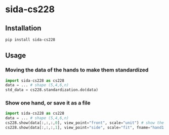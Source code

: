 # sida-cs228

## Installation

```bash
pip install sida-cs228
```

## Usage

### Moving the data of the hands to make them standardized

```python
import sida-cs228 as cs228
data = ... # shape (5,4,6,n)
std_data = cs228.standardization.do(data)
```

### Show one hand, or save it as a file

```python
import sida-cs228 as cs228
data = ... # shape (5,4,6,n)
cs228.show(data[:,:,:,0], view_point="front", scale="unit") # show the first hand
cs228.show(data[:,:,:,1], view_point="side", scale="fit", fname="hand1.png") # save the side view of the second hand to a png file
```
